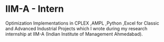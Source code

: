 IIM-A - Intern
===========

Optimization Implementations in CPLEX ,AMPL ,Python ,Excel for Classic 
and Advanced Industrial Projects which I wrote during my 
research internship at IIM-A (Indian Institute of Management Ahmedabad). 
